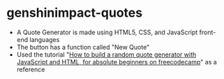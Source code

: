 # genshinimpact-quotes
  - A Quote Generator is made using HTML5, CSS, and JavaScript front-end languages
  - The button has a function called "New Quote"
  - Used the tutorial "<a href="https://www.freecodecamp.org/news/creating-a-bare-bones-quote-generator-with-javascript-and-html-for-absolute-beginners-5264e1725f08/">How to build a random quote generator with JavaScript and HTML, for absolute beginners on freecodecamp</a>" as a reference
